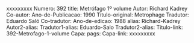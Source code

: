 xxxxxxxxx
Numero: 392
title: Metrófago 1º volume
Autor: Richard Kadrey
Co-autor: 
Ano-de-Publicacao: 1990
Titulo-original: Metrophage
Tradutor: Eduardo Saló
Co-tradutor: 
Ano-de-edicao: 1988
alias: Richard-Kadrey
Autor2-alias: 
Tradutor1-alias: Eduardo-Salo
Tradutor2-alias: 
Titulo-link: 392-Metrofago-1-volume
Capa: 
pags: 
Capa-link: 
xxxxxxxxx